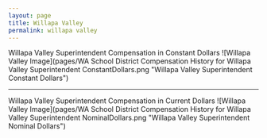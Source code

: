 ```yaml
---
layout: page
title: Willapa Valley
permalink: willapa valley
---
```



Willapa Valley Superintendent Compensation in Constant Dollars
![Willapa Valley Image](pages/WA School District Compensation History for Willapa Valley Superintendent ConstantDollars.png "Willapa Valley Superintendent Constant Dollars")
___

Willapa Valley Superintendent Compensation in Current Dollars
![Willapa Valley Image](pages/WA School District Compensation History for Willapa Valley Superintendent NominalDollars.png "Willapa Valley Superintendent Nominal Dollars")